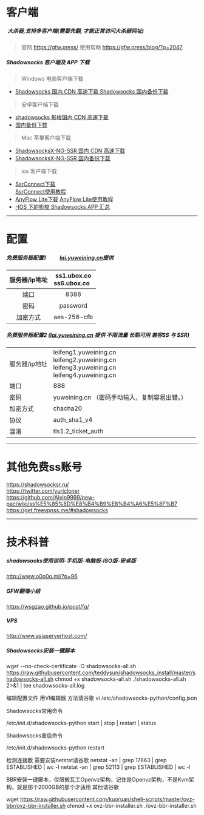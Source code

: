 # 客户端
#####  大杀器,支持多客户端(需要先翻, 才能正常访问大杀器网址)
> 官网 https://gfw.press/
> 使用帮助 https://gfw.press/blog/?p=2047
#####  Shadowsocks 客户端及 APP 下载
> Windows 电脑客户端下载
- [Shadowsocks 国内 CDN 高速下载 ](https://dn-shimo-attachment.qbox.me/b0Um2Js1mBoqeMV4%2FSYJBKZRgt0oRGs7K?attname=SS-Win.zip "Shadowsocks 国内 CDN 高速下载 ")
[Shadowsocks 国内备份下载](https://www.babel.cc/share.do?s=7966045981310736 "Shadowsocks 国内备份下载")

> 安卓客户端下载
- [shadowsocks 影梭国内 CDN 高速下载](https://dn-shimo-attachment.qbox.me/b0Um2Js1mBoqeMV4%2FAVAAymgzYrglH5XB?attname=shadowsocks-nightly-4.1.8.apk "hadowsocks 影梭国内 CDN 高速下载")
- [ 国内备份下载](https://www.babel.cc/share.do?s=7105933012929395 " 国内备份下载")

> Mac 苹果客户端下载
- [ShadowsocksX-NG-SSR 国内 CDN 高速下载](https://dn-shimo-attachment.qbox.me/b0Um2Js1mBoqeMV4%2Flaw3fwzlSi8JliNq?attname=ShadowsocksX-NG-R8.dmg "ShadowsocksX-NG-SSR 国内 CDN 高速下载")
- [ShadowsocksX-NG-SSR 国内备份下载](https://www.babel.cc/share.do?s=1540367796358713 "ShadowsocksX-NG-SSR 国内备份下载")

>ios 客户端下载
-  [SsrConnect下载](https://itunes.apple.com/nl/app/shadowconnect/id1161221960?mt=8&uo=4&at=1010lpjB&ct=tas "SsrConnect")     
 [SsrConnect使用教程](https://lai.yuweining.cn/archives/246/ "使用教程")
- [ AnyFlow Lite下载](https://itunes.apple.com/cn/app/anyflow-lite/id1195285629?mt=8 " AnyFlow Lite")
[ AnyFlow Lite使用教程](https://lai.yuweining.cn/archives/788/ "使用教程")
- [-IOS 下的影梭 Shadowsocks APP 汇总](https://lai.yuweining.cn/archives/159/ "-IOS 下的影梭 Shadowsocks APP 汇总")
------------
# 配置
##### 免费服务器配置1           [lai.yuweining.cn](http://yuweining.cn/leifeng/ "lai.yuweining.cn")提供
| 服务器/ip地址  | ss1.ubox.co<br>ss6.ubox.co   |
| :------------: | :------------: |
| 端口   | 8388  |
| 密码  |  password |
|加密方式   | aes-256-cfb  |


#####   免费服务器配置2       ([lai.yuweining.cn](http://yuweining.cn/leifeng/ "lai.yuweining.cn") 提供 不限流量 长期可用 兼容SS 与 SSR)
|         | |                             |
| ------------ | --- | ------------------------------- |
| 服务器/ip地址 |  leifeng1.yuweining.cn<br>leifeng2.yuweining.cn<br>leifeng3.yuweining.cn<br>leifeng4.yuweining.cn
| 端口   |  888 |        |
| 密码| yuweining.cn （密码手动输入，复制容易出错。）|
| 加密方式| chacha20|
| 协议| auth_sha1_v4 |
| 混淆|tls1.2_ticket_auth|

------------
# 其他免费ss账号
https://shadowsocksr.ru/    <br>
https://twitter.com/yuricloner <br>
https://github.com/Alvin9999/new-pac/wiki/ss%E5%85%8D%E8%B4%B9%E8%B4%A6%E5%8F%B7  <br>
https://get.freevpnss.me/#shadowsocks <br>

------------
# 技术科普

 ##### shadowsocks使用说明-手机版-电脑板-ISO版-安卓版
 
http://www.o0o0o.ml/?p=96

#####  GFW翻墙小结
https://wsgzao.github.io/post/fq/

##### VPS

http://www.asiaserverhost.com/

##### Shadowsocks安装一键脚本

wget --no-check-certificate -O shadowsocks-all.sh https://raw.githubusercontent.com/teddysun/shadowsocks_install/master/shadowsocks-all.sh
chmod +x shadowsocks-all.sh
./shadowsocks-all.sh 2>&1 | tee shadowsocks-all.log

编辑配置文件 用VI编辑器 方法请谷歌
vi /etc/shadowsocks-python/config.json

Shadowsocks常用命令

/etc/init.d/shadowsocks-python start | stop | restart | status

Shadowsocks重启命令

/etc/init.d/shadowsocks-python restart

检测连接数 需要安装netstat请谷歌
netstat -an | grep 17863 | grep ESTABLISHED | wc -l
netstat -an | grep 52113 | grep ESTABLISHED | wc -l

BBR安装一键脚本，仅限搬瓦工Openvz架构，记住是Openvz架构，不是Kvm架构，就是那个2000GB的那个才适用
其他请谷歌

wget https://raw.githubusercontent.com/kuoruan/shell-scripts/master/ovz-bbr/ovz-bbr-installer.sh
chmod +x ovz-bbr-installer.sh
./ovz-bbr-installer.sh


 
